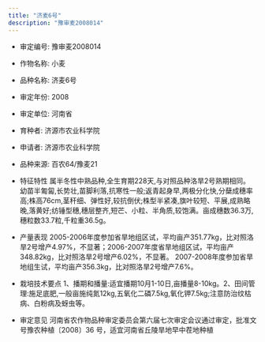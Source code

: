 ```yaml
---
title: "济麦6号"
description: "豫审麦2008014"
---
```

* 审定编号:  豫审麦2008014

*  作物名称:  小麦

*  品种名称:  济麦6号

*  审定年份:  2008

*  审定单位:  河南省

* 育种者:  济源市农业科学院

*  申请者:  济源市农业科学院

*  品种来源:  百农64/豫麦21

*  特征特性
属半冬性中熟品种,全生育期228天,与对照品种洛旱2号熟期相同。幼苗半匍匐,长势壮,苗脚利落,抗寒性一般;返青起身早,两极分化快,分蘖成穗率高;株高76cm,茎秆细、弹性好,较抗倒伏;株型半紧凑,旗叶较短、平展,成熟略晚,落黄好;纺锤型穗,穗层整齐,短芒、小粒、半角质,较饱满。亩成穗数36.3万,穗粒数33.7粒,千粒重36.5g。

*  产量表现
2005-2006年度参加省旱地组区试，平均亩产351.77kg，比对照洛旱2号增产4.97%，不显著；2006-2007年度省旱地组区试，平均亩产348.82kg，比对照洛旱2号增产6.02%，不显著。
2007-2008年度参加省旱地组生试，平均亩产356.3kg，比对照洛旱2号增产7.6%。

*  栽培技术要点
1、播期和播量:适宜播期10月1-10日,亩播量8-10kg。2、田间管理:施足底肥,一般亩施纯氮12kg,五氧化二磷7.5kg,氧化钾7.5kg;注意防治纹枯病、白粉病及蚜虫等。

*  审定意见
河南省农作物品种审定委员会第六届七次审定会议通过审定，批准文号豫农种植〔2008〕36 号，适宜河南省丘陵旱地早中茬地种植
